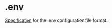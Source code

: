# .env

[Specification](https://github.com/env-lang/env/blob/main/env.md) for the .env configuration file format.
